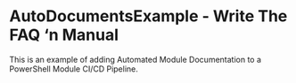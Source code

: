 # AutoDocumentsExample - Write The FAQ ‘n Manual

This is an example of adding Automated Module Documentation to a PowerShell Module CI/CD Pipeline.
